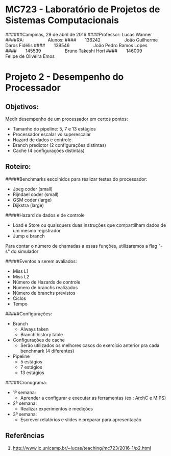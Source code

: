 
MC723 - Laboratório de Projetos de Sistemas Computacionais
====
######Campinas, 29 de abril de 2016
####Professor: Lucas Wanner
####RA: &nbsp; &nbsp; &nbsp; &nbsp;&nbsp; &nbsp; &nbsp;&nbsp; &nbsp; &nbsp; Alunos:
####&nbsp;&nbsp;&nbsp;&nbsp;&nbsp;&nbsp;&nbsp;136242 &nbsp;&nbsp;&nbsp;&nbsp;&nbsp;&nbsp;&nbsp;&nbsp; &nbsp; &nbsp;&nbsp; &nbsp; &nbsp; João Guilherme Daros Fidélis
####&nbsp;&nbsp;&nbsp;&nbsp;&nbsp;&nbsp;&nbsp;139546 &nbsp;&nbsp;&nbsp;&nbsp;&nbsp;&nbsp;&nbsp;&nbsp; &nbsp; &nbsp;&nbsp; &nbsp; &nbsp; João Pedro Ramos Lopes
####&nbsp;&nbsp;&nbsp;&nbsp;&nbsp;&nbsp;&nbsp;145539 &nbsp;&nbsp;&nbsp;&nbsp;&nbsp;&nbsp;&nbsp;&nbsp; &nbsp; &nbsp;&nbsp; &nbsp; &nbsp; Bruno Takeshi Hori
####&nbsp;&nbsp;&nbsp;&nbsp;&nbsp;&nbsp;&nbsp;146009 &nbsp;&nbsp;&nbsp;&nbsp;&nbsp;&nbsp;&nbsp;&nbsp; &nbsp; &nbsp;&nbsp; &nbsp; &nbsp; Felipe de Oliveira Emos

Projeto 2 - Desempenho do Processador
====
Objetivos:
----
Medir desempenho de um processador em certos pontos:
* Tamanho do pipeline: 5, 7 e 13 estágios
* Processador escalar vs superescalar
* Hazard de dados e controle
* Branch predictor (2 configurações distintas)
* Cache (4 configurações distintas)

Roteiro:
----
#####Benchmarks escolhidos para realizar testes do processador:
* Jpeg coder (small)
* Rijndael coder (small)
* GSM coder (large)
* Dijkstra (large)
 
#####Hazard de dados e de controle
* Load e Store ou quaisquers duas instruções que compartilham dados de um mesmo registrador
* Jump e branch

Para contar o número de chamadas a essas funções, utilizaremos a flag "-s" do simulador

#####Eventos a serem avaliados:
* Miss L1
* Miss L2
* Número de Hazards de controle
* Numero de branchs realizados
* Número de branchs previstos
* Ciclos 
* Tempo

#####Configurações:
* Branch
  * Always taken
  * Branch history table
* Configurações de cache
  * Serão utilizados os melhores casos do exercício anterior pra cada benchmark (4 diferentes)
* Pipeline
  * 5 estágios
  * 7 estágios
  * 13 estágios
  

#####Cronograma:
* 1ª semana:
  * Aprender a configurar e executar as ferramentas (ex.: ArchC e MIPS)
* 2ª semana:
  * Realizar experimentos e medições
* 3ª semana:
  * Escrever relatórios e slides e preparar para apresentação




Referências
----
1. http://www.ic.unicamp.br/~lucas/teaching/mc723/2016-1/p2.html




